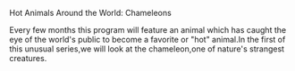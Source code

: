 Hot Animals Around the World: Chameleons

Every few months this program will feature an animal which has caught the eye of the world's public to become a favorite or "hot" animal.In the first of this unusual series,we will look at the chameleon,one of nature's strangest creatures.

